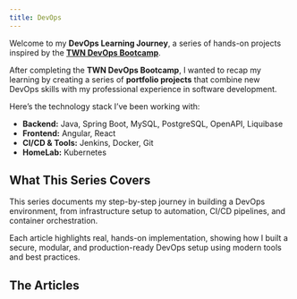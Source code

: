 ```yaml
---
title: DevOps
---
```


Welcome to my **DevOps Learning Journey**, a series of hands-on projects inspired by the [**TWN DevOps Bootcamp**](https://www.techworld-with-nana.com/devops-bootcamp).

After completing the **TWN DevOps Bootcamp**, I wanted to recap my learning by creating a series of **portfolio projects** that combine new DevOps skills with my professional experience in software development.

Here’s the technology stack I’ve been working with:

- **Backend:** Java, Spring Boot, MySQL, PostgreSQL, OpenAPI, Liquibase
- **Frontend:** Angular, React
- **CI/CD & Tools:** Jenkins, Docker, Git
- **HomeLab:** Kubernetes

## What This Series Covers

This series documents my step-by-step journey in building a DevOps environment, from infrastructure setup to automation, CI/CD pipelines, and container orchestration.

Each article highlights real, hands-on implementation, showing how I built a secure, modular, and production-ready DevOps setup using modern tools and best practices.

## The Articles
